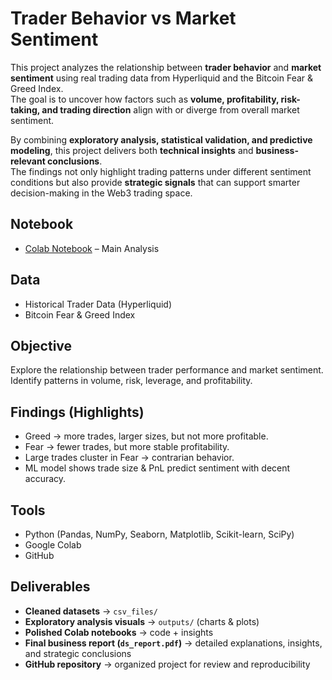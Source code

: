 # Trader Behavior vs Market Sentiment
This project analyzes the relationship between **trader behavior** and **market sentiment** using real trading data from Hyperliquid and the Bitcoin Fear & Greed Index.  
The goal is to uncover how factors such as **volume, profitability, risk-taking, and trading direction** align with or diverge from overall market sentiment.  

By combining **exploratory analysis, statistical validation, and predictive modeling**, this project delivers both **technical insights** and **business-relevant conclusions**.  
The findings not only highlight trading patterns under different sentiment conditions but also provide **strategic signals** that can support smarter decision-making in the Web3 trading space.

##  Notebook
- [Colab Notebook](https://colab.research.google.com/drive/1yBr5v4hwkytRIKqerw0o8Lng6VPhb9KR?usp=sharing) – Main Analysis

##  Data
- Historical Trader Data (Hyperliquid)
- Bitcoin Fear & Greed Index

##  Objective
Explore the relationship between trader performance and market sentiment. Identify patterns in volume, risk, leverage, and profitability.

##  Findings (Highlights)
- Greed → more trades, larger sizes, but not more profitable.
- Fear → fewer trades, but more stable profitability.
- Large trades cluster in Fear → contrarian behavior.
- ML model shows trade size & PnL predict sentiment with decent accuracy.

##  Tools
- Python (Pandas, NumPy, Seaborn, Matplotlib, Scikit-learn, SciPy)
- Google Colab
- GitHub

##  Deliverables
- **Cleaned datasets** → `csv_files/`  
- **Exploratory analysis visuals** → `outputs/` (charts & plots)  
- **Polished Colab notebooks** → code + insights  
- **Final business report (`ds_report.pdf`)** → detailed explanations, insights, and strategic conclusions  
- **GitHub repository** → organized project for review and reproducibility  
